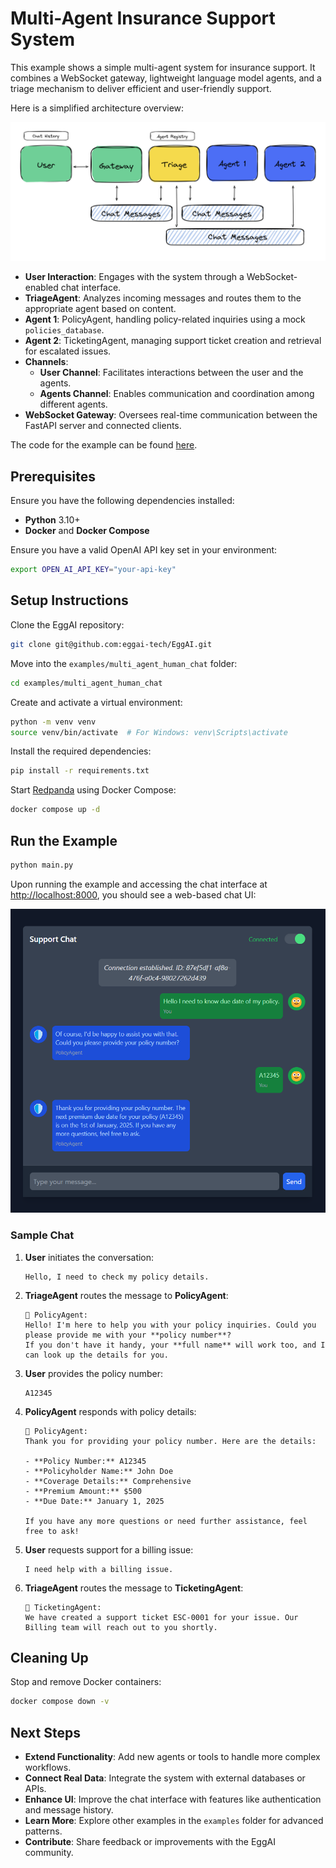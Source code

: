 # Multi-Agent Insurance Support System

This example shows a simple multi-agent system for insurance support. It combines a WebSocket gateway, lightweight language model agents, and a triage mechanism to deliver efficient and user-friendly support.

Here is a simplified architecture overview:

![architecture-getting-started.svg](../../docs/docs/assets/architecture-example-06-multi-agent-conversation.svg)

- **User Interaction**: Engages with the system through a WebSocket-enabled chat interface.
- **TriageAgent**: Analyzes incoming messages and routes them to the appropriate agent based on content.
- **Agent 1**: PolicyAgent, handling policy-related inquiries using a mock `policies_database`.
- **Agent 2**: TicketingAgent, managing support ticket creation and retrieval for escalated issues.
- **Channels**:
  - **User Channel**: Facilitates interactions between the user and the agents.
  - **Agents Channel**: Enables communication and coordination among different agents.
- **WebSocket Gateway**: Oversees real-time communication between the FastAPI server and connected clients.

The code for the example can be found [here](https://github.com/eggai-tech/EggAI/tree/main/examples/multi_agent_human_chat).

## Prerequisites

Ensure you have the following dependencies installed:

- **Python** 3.10+
- **Docker** and **Docker Compose**

Ensure you have a valid OpenAI API key set in your environment:

```bash
export OPEN_AI_API_KEY="your-api-key"
```

## Setup Instructions

Clone the EggAI repository:

```bash
git clone git@github.com:eggai-tech/EggAI.git
```

Move into the `examples/multi_agent_human_chat` folder:

```bash
cd examples/multi_agent_human_chat
```

Create and activate a virtual environment:

```bash
python -m venv venv
source venv/bin/activate  # For Windows: venv\Scripts\activate
```

Install the required dependencies:

```bash
pip install -r requirements.txt
```

Start [Redpanda](https://github.com/redpanda-data/redpanda) using Docker Compose:

```bash
docker compose up -d
```

## Run the Example

```bash
python main.py
```

Upon running the example and accessing the chat interface at [http://localhost:8000](http://localhost:8000), you should see a web-based chat UI:

![Chat UI Screenshot](../../docs/docs/assets/example-07-chat.png)

### Sample Chat

1. **User** initiates the conversation:

   ```
   Hello, I need to check my policy details.
   ```

2. **TriageAgent** routes the message to **PolicyAgent**:

   ```
   📄 PolicyAgent:
   Hello! I'm here to help you with your policy inquiries. Could you please provide me with your **policy number**?
   If you don't have it handy, your **full name** will work too, and I can look up the details for you.
   ```

3. **User** provides the policy number:

   ```
   A12345
   ```

4. **PolicyAgent** responds with policy details:

   ```
   📄 PolicyAgent:
   Thank you for providing your policy number. Here are the details:

   - **Policy Number:** A12345
   - **Policyholder Name:** John Doe
   - **Coverage Details:** Comprehensive
   - **Premium Amount:** $500
   - **Due Date:** January 1, 2025

   If you have any more questions or need further assistance, feel free to ask!
   ```

5. **User** requests support for a billing issue:

   ```
   I need help with a billing issue.
   ```

6. **TriageAgent** routes the message to **TicketingAgent**:
   ```
   💬 TicketingAgent:
   We have created a support ticket ESC-0001 for your issue. Our Billing team will reach out to you shortly.
   ```

## Cleaning Up

Stop and remove Docker containers:

```bash
docker compose down -v
```

## Next Steps

- **Extend Functionality**: Add new agents or tools to handle more complex workflows.
- **Connect Real Data**: Integrate the system with external databases or APIs.
- **Enhance UI**: Improve the chat interface with features like authentication and message history.
- **Learn More**: Explore other examples in the `examples` folder for advanced patterns.
- **Contribute**: Share feedback or improvements with the EggAI community.
